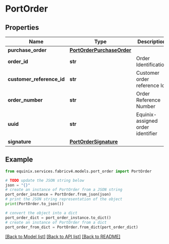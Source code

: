 # PortOrder


## Properties

Name | Type | Description | Notes
------------ | ------------- | ------------- | -------------
**purchase_order** | [**PortOrderPurchaseOrder**](PortOrderPurchaseOrder.md) |  | [optional] 
**order_id** | **str** | Order Identification | [optional] 
**customer_reference_id** | **str** | Customer order reference Id | [optional] 
**order_number** | **str** | Order Reference Number | [optional] 
**uuid** | **str** | Equinix-assigned order identifier | [optional] 
**signature** | [**PortOrderSignature**](PortOrderSignature.md) |  | [optional] 

## Example

```python
from equinix.services.fabricv4.models.port_order import PortOrder

# TODO update the JSON string below
json = "{}"
# create an instance of PortOrder from a JSON string
port_order_instance = PortOrder.from_json(json)
# print the JSON string representation of the object
print(PortOrder.to_json())

# convert the object into a dict
port_order_dict = port_order_instance.to_dict()
# create an instance of PortOrder from a dict
port_order_from_dict = PortOrder.from_dict(port_order_dict)
```
[[Back to Model list]](../README.md#documentation-for-models) [[Back to API list]](../README.md#documentation-for-api-endpoints) [[Back to README]](../README.md)


